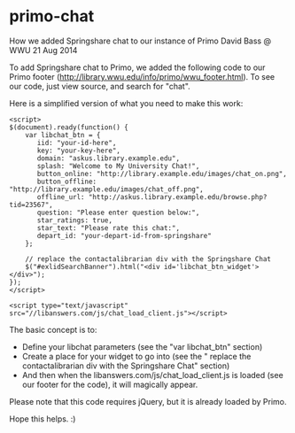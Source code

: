 primo-chat
==========

How we added Springshare chat to our instance of Primo
David Bass @ WWU
21 Aug 2014

To add Springshare chat to Primo, we added the following code to our Primo footer (http://library.wwu.edu/info/primo/wwu_footer.html).  To see our code, just view source, and search for "chat".

Here is a simplified version of what you need to make this work:

```
<script> 
$(document).ready(function() {
	var libchat_btn = {
	   iid: "your-id-here",
	   key: "your-key-here",
	   domain: "askus.library.example.edu",
	   splash: "Welcome to My University Chat!",
	   button_online: "http://library.example.edu/images/chat_on.png",
	   button_offline: "http://library.example.edu/images/chat_off.png",
	   offline_url: "http://askus.library.example.edu/browse.php?tid=23567",
	   question: "Please enter question below:",
	   star_ratings: true,
	   star_text: "Please rate this chat:",
	   depart_id: "your-depart-id-from-springshare"
	};

	// replace the contactalibrarian div with the Springshare Chat
	$("#exlidSearchBanner").html("<div id='libchat_btn_widget'></div>");
});
</script>

<script type="text/javascript" src="//libanswers.com/js/chat_load_client.js"></script>

```

The basic concept is to:
 - Define your libchat parameters (see the "var libchat_btn" section)
 - Create a place for your widget to go into (see the " replace the contactalibrarian div with the Springshare Chat" section)
 - And then when the libanswers.com/js/chat_load_client.js is loaded (see our footer for the code), it will magically appear. 

Please note that this code requires jQuery, but it is already loaded by Primo.

Hope this helps.  :)
